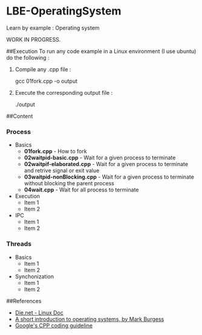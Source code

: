 LBE-OperatingSystem
===================

Learn by example : Operating system

WORK IN PROGRESS.

##Execution
To run any code example in a Linux environment (I use ubuntu) do the following :

1) Compile any .cpp file :

    gcc 01fork.cpp -o output
  
2) Execute the corresponding output file :

    ./output
    
##Content

### Process

* Basics
    * **01fork.cpp** - How to fork
    * **02waitpid-basic.cpp** - Wait for a given process to terminate
    * **02waitpif-elaborated.cpp** - Wait for a given process to terminate and retrive signal or exit value
    * **03waitpid-nonBlocking.cpp** - Wait for a given process to terminate without blocking the parent process
    * **04wait.cpp** - Wait for all process to terminate
* Execution
    * Item 1
    * Item 2
* IPC
    * Item 1
    * Item 2

### Threads

* Basics
    * Item 1
    * Item 2
* Synchonization
    * Item 1
    * Item 2
    
##References
- [Die.net - Linux Doc](http://www.die.net)
- [A short introduction to operating systems, by Mark Burgess](http://www.iu.hio.no/~mark/os/os.html)
- [Google's CPP coding guideline](http://google-styleguide.googlecode.com/svn/trunk/cppguide.xml)
